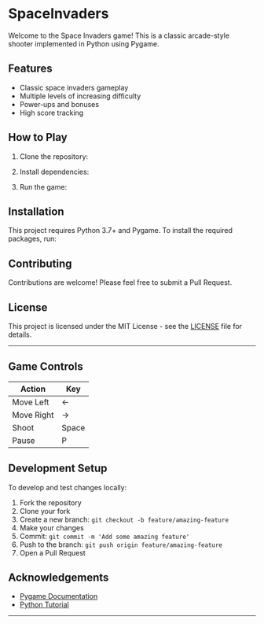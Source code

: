 # SpaceInvaders

Welcome to the Space Invaders game! This is a classic arcade-style shooter implemented in Python using Pygame.

## Features

- Classic space invaders gameplay
- Multiple levels of increasing difficulty
- Power-ups and bonuses
- High score tracking

## How to Play

1. Clone the repository:

2. Install dependencies:

3. Run the game:

## Installation

This project requires Python 3.7+ and Pygame. To install the required packages, run:


## Contributing

Contributions are welcome! Please feel free to submit a Pull Request.

## License

This project is licensed under the MIT License - see the [LICENSE](LICENSE) file for details.

---

## Game Controls

| Action | Key |
|--------|-----|
| Move Left | ← |
| Move Right | → |
| Shoot | Space |
| Pause | P |

## Development Setup

To develop and test changes locally:

1. Fork the repository
2. Clone your fork
3. Create a new branch: `git checkout -b feature/amazing-feature`
4. Make your changes
5. Commit: `git commit -m 'Add some amazing feature'`
6. Push to the branch: `git push origin feature/amazing-feature`
7. Open a Pull Request

## Acknowledgements

- [Pygame Documentation](https://www.pygame.org/docs/)
- [Python Tutorial](https://docs.python.org/3/tutorial/index.html)

---


